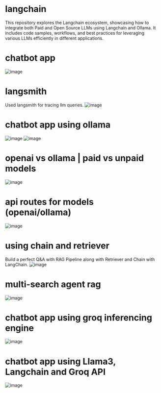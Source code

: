 # langchain
This repository explores the Langchain ecosystem, showcasing how to integrate both Paid and Open Source LLMs using Langchain and Ollama. It includes code samples, workflows, and best practices for leveraging various LLMs efficiently in different applications.

# chatbot app
![image](https://github.com/user-attachments/assets/341deab6-1c63-4722-9eac-a5bfe351ee64)

# langsmith 
Used langsmith for tracing llm queries.
![image](https://github.com/user-attachments/assets/eb94709c-0217-4b9f-824c-b08e083cbd52)

# chatbot app using ollama
![image](https://github.com/user-attachments/assets/a5b19449-5f84-4175-a112-f5925d329869)
![image](https://github.com/user-attachments/assets/73e8b2b1-4718-4f7f-af6d-11cbf5195356)

# openai vs ollama | paid vs unpaid models
![image](https://github.com/user-attachments/assets/5af632ce-36ac-46fe-88aa-9e9594071691)

# api routes for models (openai/ollama)
![image](https://github.com/user-attachments/assets/3e1c0208-279b-4db8-993e-000406e20be3)

# using chain and retriever
Build a perfect Q&A with RAG Pipeline along with Retriever and Chain with LangChain.
![image](https://github.com/user-attachments/assets/12e3b76b-71ac-4a7d-a7c1-343b5d30bf7e)

# multi-search agent rag
![image](https://github.com/user-attachments/assets/7186fcd5-dd06-426f-ab4a-2bc7f5f5cad9)

# chatbot app using groq inferencing engine
![image](https://github.com/user-attachments/assets/cdf3a9cc-061a-42c6-8c3f-0179366b98dd)

# chatbot app using Llama3, Langchain and Groq API
![image](https://github.com/user-attachments/assets/9dd6f4a6-b24b-45e1-9bde-cf05fde7481c)

